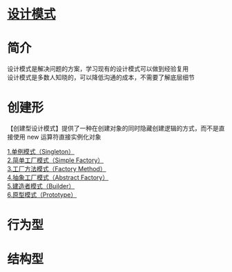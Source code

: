 [设计模式](https://github.com/ChinesePowerful/gof23)
=======

# 简介

设计模式是解决问题的方案，学习现有的设计模式可以做到经验复用
<br>
设计模式是多数人知晓的，可以降低沟通的成本，不需要了解底层细节

# 创建形
【创建型设计模式】提供了一种在创建对象的同时隐藏创建逻辑的方式，而不是直接使用 new 运算符直接实例化对象

[1.单例模式（Singleton）](https://github.com/ChinesePowerful/gof23/tree/master/src/singleton)
<br>
[2.简单工厂模式（Simple Factory）](https://github.com/ChinesePowerful/gof23/tree/master/src/simple_factory)
<br>
[3.工厂方法模式（Factory Method）](https://github.com/ChinesePowerful/gof23/tree/master/src/factory_method)
<br>
[4.抽象工厂模式（Abstract Factory）](https://github.com/ChinesePowerful/gof23)
<br>
[5.建造者模式（Builder）](https://github.com/ChinesePowerful/gof23)
<br>
[6.原型模式（Prototype）](https://github.com/ChinesePowerful/gof23)

# 行为型

# 结构型